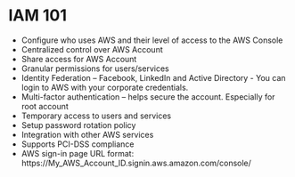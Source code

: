 # IAM 101

* Configure who uses AWS and their level of access to the AWS Console
* Centralized control over AWS Account
* Share access for AWS Account
* Granular permissions for users/services
* Identity Federation – Facebook, LinkedIn and Active Directory - You can login to AWS with your corporate credentials.
* Multi-factor authentication – helps secure the account. Especially for root account
* Temporary access to users and services
* Setup password rotation policy
* Integration with other AWS services
* Supports PCI-DSS compliance
* AWS sign-in page URL format: https://My\_AWS\_Account\_ID.signin.aws.amazon.com/console/




